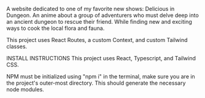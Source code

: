 A website dedicated to one of my favorite new shows: Delicious in Dungeon. An anime about a group of adventurers who must delve deep into an ancient dungeon to rescue their friend. While finding new and exciting ways to cook the local flora and fauna.

This project uses React Routes, a custom Context, and custom Tailwind classes.

INSTALL INSTRUCTIONS
This project uses React, Typescript, and Tailwind CSS.

NPM must be initialized using "npm i" in the terminal, make sure you are in the project's outer-most directory. This should generate the necessary node modules.
